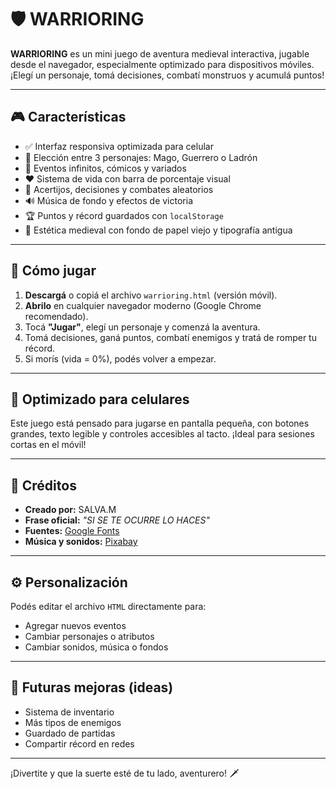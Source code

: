 # 🛡️ WARRIORING

**WARRIORING** es un mini juego de aventura medieval interactiva, jugable desde el navegador, especialmente optimizado para dispositivos móviles. ¡Elegí un personaje, tomá decisiones, combatí monstruos y acumulá puntos!

---

## 🎮 Características

- ✅ Interfaz responsiva optimizada para celular
- 🧙 Elección entre 3 personajes: Mago, Guerrero o Ladrón
- 💬 Eventos infinitos, cómicos y variados
- ❤️ Sistema de vida con barra de porcentaje visual
- 🧠 Acertijos, decisiones y combates aleatorios
- 🔊 Música de fondo y efectos de victoria
- 🏆 Puntos y récord guardados con `localStorage`
- 📜 Estética medieval con fondo de papel viejo y tipografía antigua

---

## 🧾 Cómo jugar

1. **Descargá** o copiá el archivo `warrioring.html` (versión móvil).
2. **Abrilo** en cualquier navegador moderno (Google Chrome recomendado).
3. Tocá **"Jugar"**, elegí un personaje y comenzá la aventura.
4. Tomá decisiones, ganá puntos, combatí enemigos y tratá de romper tu récord.
5. Si morís (vida = 0%), podés volver a empezar.

---

## 📱 Optimizado para celulares

Este juego está pensado para jugarse en pantalla pequeña, con botones grandes, texto legible y controles accesibles al tacto. ¡Ideal para sesiones cortas en el móvil!

---

## 🧠 Créditos

- **Creado por:** SALVA.M
- **Frase oficial:** _"SI SE TE OCURRE LO HACES"_
- **Fuentes:** [Google Fonts](https://fonts.google.com/)
- **Música y sonidos:** [Pixabay](https://pixabay.com/)

---

## ⚙️ Personalización

Podés editar el archivo `HTML` directamente para:

- Agregar nuevos eventos
- Cambiar personajes o atributos
- Cambiar sonidos, música o fondos

---

## 🚀 Futuras mejoras (ideas)

- Sistema de inventario
- Más tipos de enemigos
- Guardado de partidas
- Compartir récord en redes

---

¡Divertite y que la suerte esté de tu lado, aventurero! 🗡️
